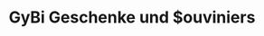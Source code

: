 ---
title: "GyBi Geschenke und $ouviniers"
url: /saanen/gybi-geschenke-und-ouviniers/
shop: Andenken
---